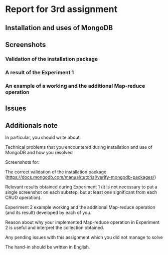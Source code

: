 # Report for 3rd assignment

## Installation and uses of MongoDB

## Screenshots

### Validation of the installation package

### A result of the Experiment 1

### An example of a working and the additional Map-reduce operation

## Issues

## Additionals note


In particular, you should write about:

Technical problems that you encountered during installation and use of MongoDB and how you resolved

Screenshots for:

The correct validation of the installation package (https://docs.mongodb.com/manual/tutorial/verify-mongodb-packages/)

Relevant results obtained during Experiment 1 (it is not necessary to put a single screenshot on each substep, but at least one significant from each CRUD operation).

Experiment 2 example working and the additional Map-reduce operation (and its result) developed by each of you.

Reason about why your implemented Map-reduce operation in Experiment 2 is useful and interpret the collection obtained.

Any pending issues with this assignment which you did not manage to solve

The hand-in should be written in English.
